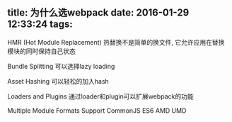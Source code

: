 title: 为什么选webpack
date: 2016-01-29 12:33:24
tags:
---

HMR (Hot Module Replacement)
热替换不是简单的换文件, 它允许应用在替换模块的同时保持自己状态

Bundle Splitting
可以选择lazy loading

Asset Hashing
可以轻松的加入hash

Loaders and Plugins
通过loader和plugin可以扩展webpack的功能

Multiple Module Formats Support
CommonJS ES6 AMD UMD


